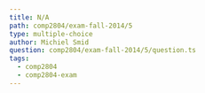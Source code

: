 ```yaml
---
title: N/A
path: comp2804/exam-fall-2014/5
type: multiple-choice
author: Michiel Smid
question: comp2804/exam-fall-2014/5/question.ts
tags:
  - comp2804
  - comp2804-exam
---
```

